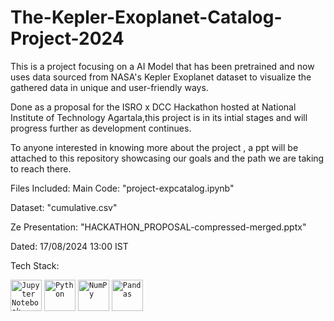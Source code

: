 # The-Kepler-Exoplanet-Catalog-Project-2024
This is a project focusing on a AI Model that has been pretrained and now uses data sourced from NASA's Kepler Exoplanet dataset to visualize the gathered data in unique and user-friendly ways.


Done as a proposal for the ISRO x DCC Hackathon hosted at National Institute of Technology Agartala,this project is in its intial stages and will progress further as development continues.

To anyone interested in knowing more about the project , a ppt will be attached to this repository showcasing our goals and the path we are taking to reach there.

Files Included:
Main Code: "project-expcatalog.ipynb"

Dataset: "cumulative.csv"

Ze Presentation: "HACKATHON_PROPOSAL-compressed-merged.pptx"

Dated: 17/08/2024 13:00 IST

Tech Stack:
<div >
	<code><img width="50" src="https://user-images.githubusercontent.com/25181517/183914128-3fc88b4a-4ac1-40e6-9443-9a30182379b7.png" alt="Jupyter Notebook" title="Jupyter Notebook"/></code>
	<code><img width="50" src="https://user-images.githubusercontent.com/25181517/183423507-c056a6f9-1ba8-4312-a350-19bcbc5a8697.png" alt="Python" title="Python"/></code>
	<code><img width="50" src="https://github.com/marwin1991/profile-technology-icons/assets/76012086/4ec200c2-acdf-4c42-b419-cd49cba3d09f" alt="NumPy" title="NumPy"/></code>
	<code><img width="50" src="https://github.com/marwin1991/profile-technology-icons/assets/76012086/24b02d77-2f28-43c7-b5d6-e15e3395851b" alt="Pandas" title="Pandas"/></code>
</div>
